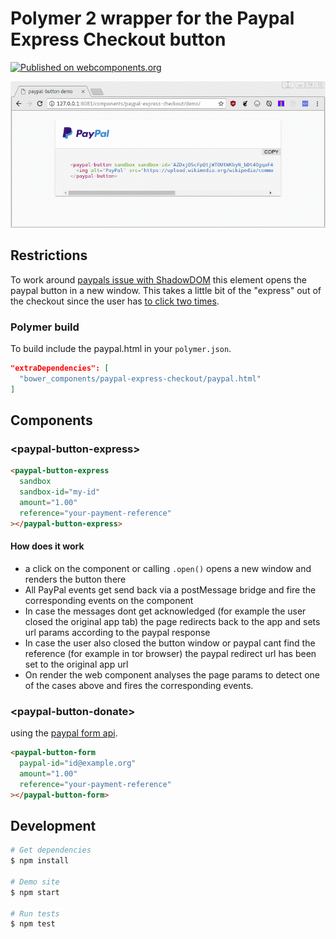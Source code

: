 # Polymer 2 wrapper for the Paypal Express Checkout button

[![Published on webcomponents.org](https://img.shields.io/badge/webcomponents.org-published-blue.svg)](https://www.webcomponents.org/element/morbidick/paypal-express-checkout)

<p align="center">
  <img src="demo/flow.gif" alt="Button flow demo"/>
</p>

## Restrictions

To work around [paypals issue with ShadowDOM](https://github.com/paypal/paypal-checkout/issues/353) this element opens the paypal button in a new window. This takes a little bit of the "express" out of the checkout since the user has [to click two times](https://github.com/paypal/paypal-checkout/issues/287).

### Polymer build

To build include the paypal.html in your `polymer.json`.

```json
"extraDependencies": [
  "bower_components/paypal-express-checkout/paypal.html"
]
```

## Components

### \<paypal-button-express\>

````html
<paypal-button-express
  sandbox
  sandbox-id="my-id"
  amount="1.00"
  reference="your-payment-reference"
></paypal-button-express>
````

#### How does it work

  * a click on the component or calling `.open()` opens a new window and renders the button there
  * All PayPal events get send back via a postMessage bridge and fire the corresponding events on the component
  * In case the messages dont get acknowledged (for example the user closed the original app tab) the page redirects back to the app and sets url params according to the paypal response
  * In case the user also closed the button window or paypal cant find the reference (for example in tor browser) the paypal redirect url has been set to the original app url
  * On render the web component analyses the page params to detect one of the cases above and fires the corresponding events.

### \<paypal-button-donate\>

using the [paypal form api](https://developer.paypal.com/docs/classic/paypal-payments-standard/integration-guide/formbasics/).

````html
<paypal-button-form
  paypal-id="id@example.org"
  amount="1.00"
  reference="your-payment-reference"
></paypal-button-form>
````

## Development

```bash
# Get dependencies
$ npm install

# Demo site
$ npm start

# Run tests
$ npm test
```
